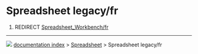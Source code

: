 # Spreadsheet legacy/fr
1.  REDIRECT [Spreadsheet_Workbench/fr](Spreadsheet_Workbench/fr.md)



---
![](images/Button_right.svg) [documentation index](../README.md) > [Spreadsheet](Spreadsheet_Workbench.md) > Spreadsheet legacy/fr
